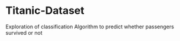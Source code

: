 # Titanic-Dataset
Exploration of classification Algorithm to predict whether passengers survived or not 
